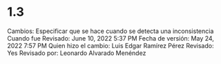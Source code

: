 # 1.3

Cambios: Especificar que se hace cuando se detecta una inconsistencia
Cuando fue Revisado: June 10, 2022 5:37 PM
Fecha de  versión: May 24, 2022 7:57 PM
Quien hizo el cambio: Luis Edgar Ramírez Pérez
Revisado: Yes
Revisado por: Leonardo Alvarado Menéndez